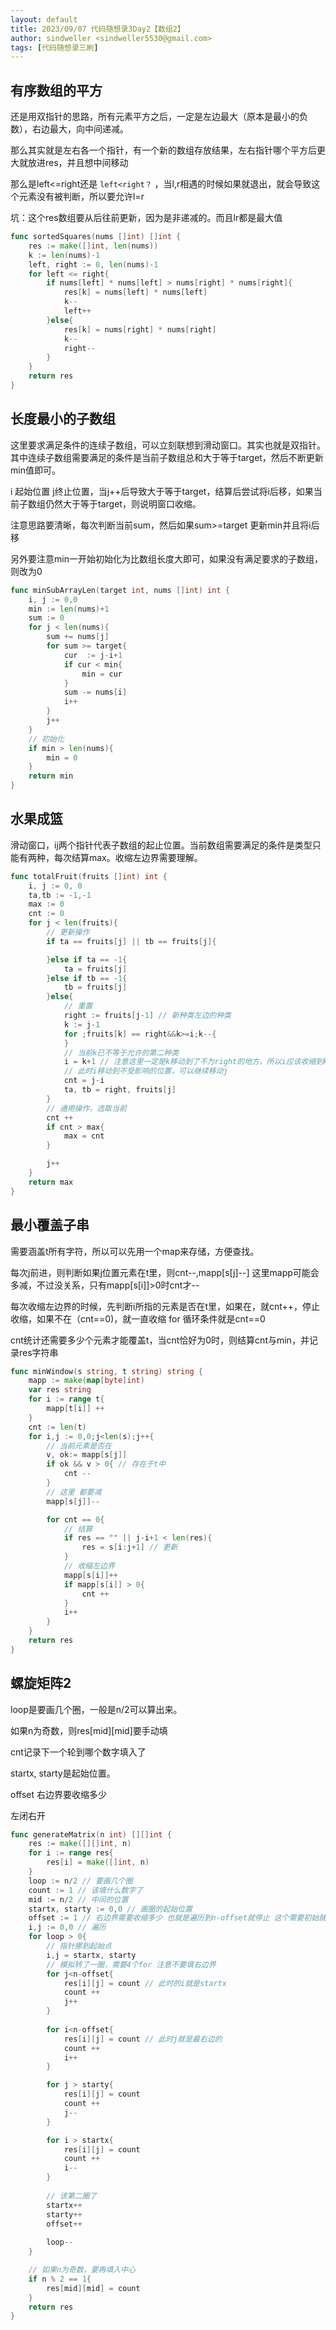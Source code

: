 ```yaml
---
layout: default
title: 2023/09/07 代码随想录3Day2【数组2】
author: sindweller <sindweller5530@gmail.com>
tags: [代码随想录三刷]
---
```


## 有序数组的平方

还是用双指针的思路，所有元素平方之后，一定是左边最大（原本是最小的负数），右边最大，向中间递减。

那么其实就是左右各一个指针，有一个新的数组存放结果，左右指针哪个平方后更大就放进res，并且想中间移动

那么是left<=right还是 `left<right？` ，当l,r相遇的时候如果就退出，就会导致这个元素没有被判断，所以要允许l=r

坑：这个res数组要从后往前更新，因为是非递减的。而且lr都是最大值

```go
func sortedSquares(nums []int) []int {
    res := make([]int, len(nums))
    k := len(nums)-1
    left, right := 0, len(nums)-1
    for left <= right{
        if nums[left] * nums[left] > nums[right] * nums[right]{
            res[k] = nums[left] * nums[left]
            k--
            left++
        }else{
            res[k] = nums[right] * nums[right]
            k--
            right--
        }
    }
    return res
}
```

## 长度最小的子数组

这里要求满足条件的连续子数组，可以立刻联想到滑动窗口。其实也就是双指针。其中连续子数组需要满足的条件是当前子数组总和大于等于target，然后不断更新min值即可。

i 起始位置 j终止位置，当j++后导致大于等于target，结算后尝试将i后移，如果当前子数组仍然大于等于target，则说明窗口收缩。

注意思路要清晰，每次判断当前sum，然后如果sum>=target 更新min并且将i后移

另外要注意min一开始初始化为比数组长度大即可，如果没有满足要求的子数组，则改为0

```go
func minSubArrayLen(target int, nums []int) int {
    i, j := 0,0
    min := len(nums)+1
    sum := 0
    for j < len(nums){
        sum += nums[j]
        for sum >= target{
            cur  := j-i+1
            if cur < min{
                min = cur
            }
            sum -= nums[i]
            i++
        }
        j++
    }
    // 初始化
    if min > len(nums){
        min = 0
    }
    return min
}
```

## 水果成篮

滑动窗口，ij两个指针代表子数组的起止位置。当前数组需要满足的条件是类型只能有两种，每次结算max。收缩左边界需要理解。

```go
func totalFruit(fruits []int) int {
    i, j := 0, 0
    ta,tb := -1,-1
    max := 0
    cnt := 0
    for j < len(fruits){
        // 更新操作
        if ta == fruits[j] || tb == fruits[j]{

        }else if ta == -1{
            ta = fruits[j]
        }else if tb == -1{
            tb = fruits[j]
        }else{
            // 重置
            right := fruits[j-1] // 新种类左边的种类
            k := j-1
            for ;fruits[k] == right&&k>=i;k--{
            }
            // 当前k已不等于允许的第二种类
            i = k+1 // 注意这里一定是k移动到了不为right的地方，所以i应该收缩到k+1
            // 此时i移动到不受影响的位置，可以继续移动j
            cnt = j-i
            ta, tb = right, fruits[j]
        }
        // 通用操作，选取当前
        cnt ++
        if cnt > max{
            max = cnt
        }

        j++
    }
    return max
}
```

## 最小覆盖子串

需要涵盖t所有字符，所以可以先用一个map来存储，方便查找。

每次j前进，则判断如果j位置元素在t里，则cnt--,mapp[s[j]--] 这里mapp可能会多减，不过没关系，只有mapp[s[i]]>0时cnt才--

每次收缩左边界的时候，先判断i所指的元素是否在t里，如果在，就cnt++，停止收缩，如果不在（cnt==0)，就一直收缩 for 循环条件就是cnt==0

cnt统计还需要多少个元素才能覆盖t，当cnt恰好为0时，则结算cnt与min，并记录res字符串

```go
func minWindow(s string, t string) string {
    mapp := make(map[byte]int)
    var res string
    for i := range t{
        mapp[t[i]] ++
    }
    cnt := len(t)
    for i,j := 0,0;j<len(s);j++{
        // 当前元素是否在
        v, ok:= mapp[s[j]]
        if ok && v > 0{ // 存在于t中
            cnt --
        }
        // 这里 都要减
        mapp[s[j]]--

        for cnt == 0{
            // 结算
            if res == "" || j-i+1 < len(res){
                res = s[i:j+1] // 更新
            }
            // 收缩左边界
            mapp[s[i]]++
            if mapp[s[i]] > 0{
                cnt ++
            }
            i++
        }
    }
    return res
}
```

## 螺旋矩阵2

loop是要画几个圈，一般是n/2可以算出来。

如果n为奇数，则res[mid][mid]要手动填

cnt记录下一个轮到哪个数字填入了

startx, starty是起始位置。

offset 右边界要收缩多少

左闭右开

```go
func generateMatrix(n int) [][]int {
    res := make([][]int, n)
    for i := range res{
        res[i] = make([]int, n)
    }
    loop := n/2 // 要画几个圈
    count := 1 // 该填什么数字了
    mid := n/2 // 中间的位置
    startx, starty := 0,0 // 画圈的起始位置
    offset := 1 // 右边界需要收缩多少 也就是遍历到n-offset就停止 这个需要初始就为1 这样让j遍历到n-1=2就停止，需要左闭右开区间，不然j第一圈会遍历到3 接下来i++时就越界了
    i,j := 0,0 // 遍历
    for loop > 0{
        // 指针挪到起始点
        i,j = startx, starty
        // 模拟转了一圈，需要4个for 注意不要填右边界
        for j<n-offset{
            res[i][j] = count // 此时的i就是startx
            count ++
            j++
        }
        
        for i<n-offset{
            res[i][j] = count // 此时j就是最右边的
            count ++
            i++
        }

        for j > starty{
            res[i][j] = count
            count ++
            j--
        }

        for i > startx{
            res[i][j] = count
            count ++
            i--
        }
        
        // 该第二圈了
        startx++
        starty++
        offset++
    
        loop--
    }

    // 如果n为奇数，要再填入中心
    if n % 2 == 1{
        res[mid][mid] = count
    }
    return res
}
```